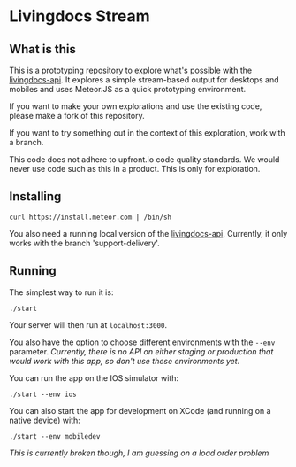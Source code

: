 
# Livingdocs Stream

## What is this

This is a prototyping repository to explore what's possible with the [livingdocs-api](https://github.com/upfrontIO/livingdocs-api/). It explores a simple stream-based output for desktops and mobiles and uses Meteor.JS as a quick prototyping environment.

If you want to make your own explorations and use the existing code, please make a fork of this repository.

If you want to try something out in the context of this exploration, work with a branch.

This code does not adhere to upfront.io code quality standards. We would never use code such as this in a product. This is only for exploration.

## Installing

```
curl https://install.meteor.com | /bin/sh
```

You also need a running local version of the [livingdocs-api](https://github.com/upfrontIO/livingdocs-api/). Currently, it only works with the branch 'support-delivery'.

## Running

The simplest way to run it is:

```
./start
```
Your server will then run at `localhost:3000`.

You also have the option to choose different environments with the `--env` parameter. *Currently, there is no API on either staging or production that would work with this app, so don't use these environments yet.*

You can run the app on the IOS simulator with:
```
./start --env ios
```

You can also start the app for development on XCode (and running on a native device) with:
```
./start --env mobiledev
```
*This is currently broken though, I am guessing on a load order problem*
